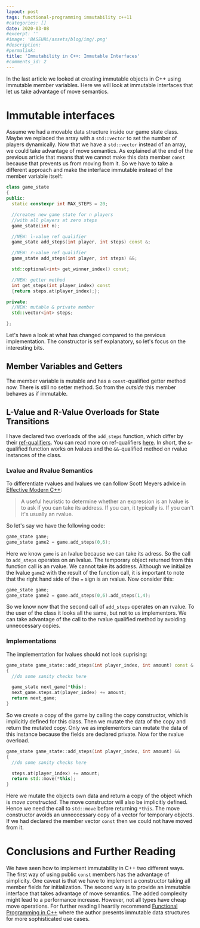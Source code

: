 ```yaml
---
layout: post
tags: functional-programming immutability c++11
#categories: []
date: 2020-03-08
#excerpt: ''
#image: 'BASEURL/assets/blog/img/.png'
#description:
#permalink:
title: 'Immutability in C++: Immutable Interfaces'
#comments_id: 2
---
```

In the last article we looked at creating immutable objects in C++ using immutable member variables. Here we will look at immutable interfaces that let us take advantage of move semantics.

# Immutable interfaces
Assume we had a movable data structure inside our game state class. Maybe we replaced the array with a `std::vector` to set the number of players dynamically. Now that we have a `std::vector` instead of an array, we could take advantage of move semantics. As explained at the end of the previous article that means that we cannot make this data member `const` because that prevents us from moving from it. So we have to take a different approach and make the interface immutable instead of the member variable itself:

```c++
class game_state
{
public:
  static constexpr int MAX_STEPS = 20;

  //creates new game state for n players
  //with all players at zero steps
  game_state(int n);

  //NEW: l-value ref qualifier
  game_state add_steps(int player, int steps) const &;

  //NEW: r-value ref qualifier
  game_state add_steps(int player, int steps) &&;

  std::optional<int> get_winner_index() const;

  //NEW: getter method
  int get_steps(int player_index) const
  {return steps.at(player_index);};

private:
  //NEW: mutable & private member
  std::vector<int> steps;

};
```
Let's have a look at what has changed compared to the previous implementation. The constructor is self explanatory, so let's focus on the interesting bits.

## Member Variables and Getters
The member variable is mutable and has a `const`-qualified getter method now. There is still no setter method. So from the *outside* this member behaves as if immutable.

## L-Value and R-Value Overloads for State Transitions
I have declared two overloads of the `add_steps` function, which differ by their [ref-qualifiers](https://en.cppreference.com/w/cpp/language/member_functions#ref-qualified_member_functions). You can read more on ref-qualifiers [here](https://akrzemi1.wordpress.com/2014/06/02/ref-qualifiers/). In short, the `&`-qualified function works on lvalues and the `&&`-qualified method on rvalue instances of the class.

### Lvalue and Rvalue Semantics
To differentiate rvalues and lvalues we can follow Scott Meyers advice in [Effective Modern C++](https://www.oreilly.com/library/view/effective-modern-c/9781491908419/):

> A useful heuristic to determine whether an expression is an lvalue is to ask if you can take its address. If you can, it typically is. If you can't it's usually an rvalue.

So let's say we have the following code:

```c++
game_state game;
game_state game2 = game.add_steps(0,6);
```
Here we know `game` is an lvalue because we can take its adress. So the call to `add_steps` operates on an lvalue. The temporary object returned from this function call is an rvalue. We cannot take its address. Although we initialize the lvalue `game2` with the result of the function call, it is important to note that the right hand side of the `=` sign is an rvalue. Now consider this:

```c++
game_state game;
game_state game2 = game.add_steps(0,6).add_steps(1,4);
```
So we know now that the second call of `add_steps` operates on an rvalue. To the user of the class it looks all the same, but not to us implementors. We can take advantage of the call to the rvalue qualified method by avoiding unneccessary copies.

### Implementations
The implementation for lvalues should not look suprising:

```c++
game_state game_state::add_steps(int player_index, int amount) const &
{
  //do some sanity checks here

  game_state next_game(*this);
  next_game.steps.at(player_index) += amount;
  return next_game;
}
```

So we create a copy of the game by calling the copy constructor, which is implicitly defined for this class. Then we mutate the data of the copy and return the mutated copy. Only we as implementors can mutate the data of this instance because the fields are declared private. Now for the rvalue overload.

```c++
game_state game_state::add_steps(int player_index, int amount) &&
{
  //do some sanity checks here

  steps.at(player_index) += amount;
  return std::move(*this);
}
```
Here we mutate the objects own data and return a copy of the object which is *move constructed*. The move constructor will also be implicitly defined. Hence we need the call to `std::move` before returning `*this`. The move constructor avoids an unneccessary copy of a vector for temporary objects. If we had declared the member vector `const` then we could not have moved from it.

# Conclusions and Further Reading
We have seen how to implement immutability in C++ two different ways. The first way of using public `const` members has the advantage of simplicity. One caveat is that we have to implement a constructor taking all member fields for initialization. The second way is to provide an immutable interface that takes advantage of move semantics. The added complexity might lead to a performance increase. However, not all types have cheap move operations. For further reading I heartily recommend [Functional Programming in C++](https://www.manning.com/books/functional-programming-in-c-plus-plus) where the author presents immutable data structures for more sophisticated use cases.
